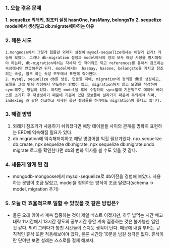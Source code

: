 
### **1. 오늘 겪은 문제**

**1.  sequelize 외래키, 참조키 설정 hasnOne, hasMany, belongsTo**
**2.  sequelize model에서 생성말고 db:migrate해야하는 이유**



### **2. 해본 시도**
	1.mongoose에서 그렇게 힘들던 외래키 설정이 mysql-sequelize에서는 이렇게 쉽게! 가능해 보였다. 그러나 db-migration 설정과 model에서의 정의 모두 해당 사항을 명시해줘야 하는데, db-migration에서는 자세히 안 적어줘도 되고 references를 통해서 참조하는 속성에서만 언급해주면 된다. model에서는  hasmay, hasone, belongsto를 가지고 참조 되는 속성, 참조 하는 속성 모두에서 표현해 줘야한다.
	2. mysql, sequelize db를 생성, 연동할 때에, migration에 정의한 db를 생성하고, 모델을 그에 맞춰 작성해서 연도하는 방법이 있고, migration하지 않고 모델을 작성하여 sync해주는 방법이 있다. 하지만 model을 후에 수정하여 sync할때 기본적으로 데이터 베이스를 초기화 후 재생성하기 때문에 기존에 있던 정보들이 날라가기 때문에 주의해야 하며, indexing 과 같은 정교하고 세세한 옵션 설정들을 하기에도 migration이 좋다고 합니다.


### **3. 해결 방법**
1. 외래키 참조키가 사용하기 쉬워졌다면 해당 테이블들 사이의 관계를  명확히 표현하는 ERD에 익숙해질 필요가 있다.
2. db migration에 익숙해져야하고 해당 명령어를 익힐 필요가있다. npx sequelize db:create, npx sequelize db:migrate, npx sequelize db:migrate:undo
   migrate 로그를 확인한다면 db의 변화 역사를 볼 수도 있을 것 같다.
### **4. 새롭게 알게 된 점**
-  mongodb-mongoose에서 mysql-sequelize로 db이전을 경험해 보았다. 사용하는 문법이 조금 달랐고, model을 정의하는 방식이 조금 달랐다(schema -> model, migration 추가)



### **5. 오늘 더 효율적으로 일할 수 있었을 것 같은 방법은?**
- 물론 오래 앉아서 계속 집중하는 것이 제일 베스트 이겠지만, 하루 밥먹는 시간 빼고 대략 11시간에서 13시간 정도의 공부시간 동안 계속 집중하는 것은 불가능한 일인 것 같다. 되려 그러다가 놓친 시간들이 스치듯 생각이 난다. 때문에 내일 부터는 규칙적인 휴식 또한 적용해보아야 겠다, 물론 시간당 10분을 넘길 생각은 없다. 휴식이란 단어만 보면 설레는 스스로를 절제 해보자.